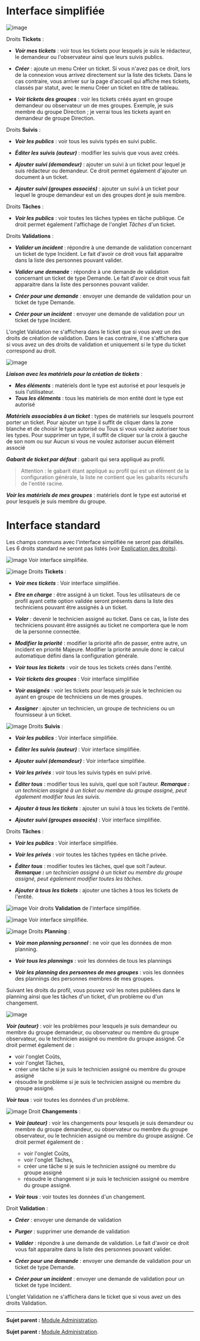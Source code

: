 Interface simplifiée
====================

![image](docs/image/assistancePO.png)

Droits **Tickets** :

  - ***Voir mes tickets*** : voir tous les tickets pour lesquels je suis le rédacteur, le demandeur ou l'observateur ainsi que leurs suivis publics.  

  - ***Créer*** : ajoute un menu Créer un ticket.
  Si vous n'avez pas ce droit, lors de la connexion vous arrivez directement sur la liste des tickets. Dans le cas contraire, vous arriver sur la page d'accueil qui affiche mes tickets, classés par statut, avec le menu Créer un ticket en titre de tableau.

  - ***Voir tickets des groupes*** : voir les tickets créés ayant en groupe demandeur ou observateur un de mes groupes. Exemple, je suis membre du groupe Direction ; je verrai tous les tickets ayant en demandeur de groupe Direction.

Droits **Suivis** :

  - ***Voir les publics*** : voir tous les suivis typés en suivi public.

  - ***Éditer les suivis (auteur)*** : modifier les suivis que vous avez créés.

  - ***Ajouter suivi (demandeur)*** : ajouter un suivi à un ticket pour lequel je suis rédacteur ou demandeur. Ce droit permet également d'ajouter un document à un ticket.

  - ***Ajouter suivi (groupes associés)*** : ajouter un suivi à un ticket pour lequel le groupe demandeur est un des groupes dont je suis membre.

Droits **Tâches** :

  - ***Voir les publics*** : voir toutes les tâches typées en tâche publique.
    Ce droit permet également l'affichage de l'onglet *Tâches* d'un ticket.

Droits **Validations** :

  - ***Valider un incident*** : répondre à une demande de validation concernant un ticket de type Incident. Le fait d'avoir ce droit vous fait apparaitre dans la liste des personnes pouvant valider.

  - ***Valider une demande*** : répondre à une demande de validation concernant un ticket de type Demande. Le fait d'avoir ce droit vous fait apparaitre dans la liste des personnes pouvant valider.

  - ***Créer pour une demande*** : envoyer une demande de validation pour un ticket de type Demande.

  - ***Créer pour un incident*** : envoyer une demande de validation pour un ticket de type Incident.

  L'onglet Validation ne s'affichera dans le ticket que si vous avez un des droits de création de validation. Dans le cas contraire, il ne s'affichera que si vous avez un des droits de validation et uniquement si le type du ticket correspond au droit.


![image](docs/image/associationsPO.png)

***Liaison avec les matériels pour la création de tickets*** : 
  - ***Mes éléments*** : matériels dont le type est autorisé et pour lesquels je suis l'utilisateur.
  - ***Tous les éléments*** : tous les matériels de mon entité dont le type est autorisé

***Matériels associables à un ticket*** : types de matériels sur lesquels pourront porter un ticket. 
  Pour ajouter un type il suffit de cliquer dans la zone blanche et de choisir le type autorisé ou Tous si vous voulez autoriser tous les types.
  Pour supprimer un type, il suffit de cliquer sur la croix à gauche de son nom ou sur Aucun si vous ne voulez autoriser aucun élément associé

***Gabarit de ticket par défaut*** : gabarit qui sera appliqué au profil.

  >Attention : le gabarit étant appliqué au profil qui est un élément de la configuration générale, la liste ne contient que les gabarits récursifs de l'entité racine.

***Voir les matériels de mes groupes*** : matériels dont le type est autorisé et pour lesquels je suis membre du groupe.

Interface standard
==================

Les champs communs avec l'interface simplifiée ne seront pas détaillés.
Les 6 droits standard ne seront pas listés (voir [Explication des droits](index.php?fr/07_Module_Administration/07_Profils/01_Profils.md)).

![image](docs/image/assistance.png)
Voir interface simplifiée.

![image](docs/image/tickets.png)
Droits **Tickets** :

  - ***Voir mes tickets*** : Voir interface simplifiée.

  - ***Etre en charge*** : être assigné à un ticket. Tous les utilisateurs de ce profil ayant cette option validée seront présents dans la liste des techniciens pouvant être assignés à un ticket.

  - ***Voler*** : devenir le technicien assigné au ticket. Dans ce cas, la liste des techniciens pouvant être assignés au ticket ne comportera que le nom de la personne connectée.

  - ***Modifier la priorité*** : modifier la priorité afin de passer, entre autre, un incident en priorité Majeure. 
    Modifier la priorité annule donc le calcul automatique défini dans la configuration générale.

  - ***Voir tous les tickets*** : voir de tous les tickets créés dans l'entité.

  - ***Voir tickets des groupes*** : Voir interface simplifiée

  - ***Voir assignés*** : voir les tickets pour lesquels je suis le technicien ou ayant en groupe de techniciens un de mes groupes.

  - ***Assigner*** : ajouter un technicien, un groupe de techniciens ou un fournisseur à un ticket.

![image](docs/image/suivisTaches.png)
Droits **Suivis** : 

  - ***Voir les publics*** : Voir interface simplifiée.
  - ***Éditer les suivis (auteur)*** : Voir interface simplifiée.
  - ***Ajouter suivi (demandeur)*** : Voir interface simplifiée.

  - ***Voir les privés*** : voir tous les suivis typés en suivi privé.

  - ***Éditer tous*** : modifier tous les suivis, quel que soit l'auteur.
    ***Remarque :** un technicien assigné à un ticket ou membre du groupe assigné, peut également modifier tous les suivis*.

  - ***Ajouter à tous les tickets*** : ajouter un suivi à tous les tickets de l'entité.

  - ***Ajouter suivi (groupes associés)*** : Voir interface simplifiée.

Droits **Tâches** : 

  - ***Voir les publics*** : Voir interface simplifiée.

  - ***Voir les privés*** : voir toutes les tâches typées en tâche privée.

  - ***Éditer tous*** : modifier toutes les tâches, quel que soit l'auteur.
    ***Remarque :** un technicien assigné à un ticket ou membre du groupe assigné, peut également modifier toutes les tâches*.

  - ***Ajouter à tous les tickets*** : ajouter une tâches à tous les tickets de l'entité.

![image](docs/image/validations.png)
Voir droits **Validation** de l'interface simplifiée.

![image](docs/image/associations.png)
Voir interface simplifiée.

![image](docs/image/visibilite.png)
Droits **Planning** : 

  - ***Voir mon planning personnel*** : ne voir que les données de mon planning.

  - ***Voir tous les plannings*** : voir les données de tous les plannings

  - ***Voir les planning des personnes de mes groupes*** : vois les données des plannings des personnes membres de mes groupes.

  Suivant les droits du profil, vous pouvez voir les notes publiées dans le planning ainsi que les tâches d'un ticket, d'un problème ou d'un changement.


![image](docs/image/problemes.png)

***Voir (auteur)*** : voir les problèmes pour lesquels je suis demandeur ou membre du groupe demandeur, ou observateur ou membre du groupe observateur, ou le technicien assigné ou membre du groupe assigné.
Ce droit permet également de :
   - voir l'onglet Coûts,
   - voir l'onglet Tâches,
   - créer une tâche si je suis le technicien assigné ou membre du groupe assigné
   - résoudre le problème si je suis le technicien assigné ou membre du groupe assigné.

***Voir tous*** : voir toutes les données d'un problème.


![image](docs/image/changements.png)
Droit **Changements** :

 - ***Voir (auteur)*** : voir les changements pour lesquels je suis demandeur ou membre du groupe demandeur, ou observateur ou membre du groupe observateur, ou le technicien assigné ou membre du groupe assigné.
   Ce droit permet également de :
   - voir l'onglet Coûts,
   - voir l'onglet Tâches,
   - créer une tâche si je suis le technicien assigné ou membre du groupe assigné
   - résoudre le changement si je suis le technicien assigné ou membre du groupe assigné.

 - ***Voir tous*** : voir toutes les données d'un changement.

Droit **Validation** :

  - ***Créer*** : envoyer une demande de validation

  - ***Purger*** : supprimer une demande de validation

  - ***Valider*** : répondre à une demande de validation. Le fait d'avoir ce droit vous fait apparaitre dans la liste des personnes pouvant valider.

  - ***Créer pour une demande*** : envoyer une demande de validation pour un ticket de type Demande.

  - ***Créer pour un incident*** : envoyer une demande de validation pour un ticket de type Incident.

  L'onglet Validation ne s'affichera dans le ticket que si vous avez un des droits Validation.

---------
**Sujet parent :** [Module Administration](index.php?fr/07_Module_Administration/07_Profils/01_Profils.md "La gestion des profils").

**Sujet parent :** [Module Administration](index.php?fr/07_Module_Administration/01_Module_Administration.md "Le module Administration permet d'administrer les utilisateurs, groupes, entités, profils, règles et dictionnaires et offre des outils de maintenance de l'application").